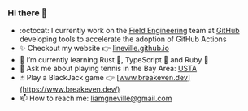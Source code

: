 ### Hi there 👋

- :octocat: I currently work on the [Field Engineering](https://github.com/orgs/github/teams/field-engineering) team at [GitHub](http://github.com/github) developing tools to accelerate the adoption of GitHub Actions
- ✨ Checkout my website 👉 [lineville.github.io](https://lineville.github.io)
- 🔭 I’m currently learning Rust 🦀, TypeScript 💙 and Ruby 💎
- 🎾 Ask me about playing tennis in the Bay Area: [USTA](https://www.usta.com/en/home/myaccount/player.html#/tab1=schedules)
- 🃏 Play a BlackJack game 👉 [www.breakeven.dev](https://www.breakeven.dev/)
- 📫 How to reach me: [liamgneville@gmail.com](mailto:liamgneville@gmail.com)
